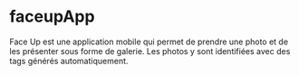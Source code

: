 # faceupApp

Face Up est une application mobile qui permet de prendre une photo et de les présenter sous forme de galerie. Les photos y sont identifiées avec des tags générés automatiquement.
